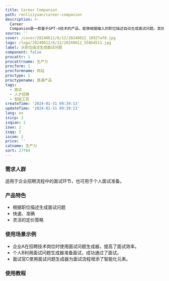 ```yaml
---
title: Career Companion
path: renliziyuan/career-companion
description: >-
  Career
  Companion是一款基于GPT-4技术的产品，能够根据输入的职位描述自动生成面试问题。其优势在于快速、准确地生成问题，节省面试官的时间。定价灵活，适用于各种规模的企业。定位于提升面试效率，帮助企业更好地筛选人才。
source: ''
cover: /cover/20240612/6/12/20240612_10927af8.jpg
logo: /logo/20240612/6/12/20240612_558bd511.jpg
label: 从职位描述生成面试问题
component: false
procattr: 1
procattrname: 生产力
procform: 1
procformname: 网站
proctype: 1
proctypename: 普通产品
tags:
  - 面试
  - 人才招聘
  - 智能工具
createTime: '2024-01-31 09:39:13'
updateTime: '2024-01-31 09:39:13'
lang: en
isicp: 2
isqian: 1
iswx: 2
isqq: 2
iscom: 2
price: ''
catname: 生产力
sort: 27784
---
```




### 需求人群
适用于企业招聘流程中的面试环节，也可用于个人面试准备。

### 产品特色
- 根据职位描述生成面试问题
- 快速、准确
- 灵活的定价策略

### 使用场景示例
- 企业A在招聘技术岗位时使用面试问题生成器，提高了面试效率。
- 个人B利用面试问题生成器准备面试，成功通过了面试。
- 面试官C使用面试问题生成器为面试流程增添了智能化元素。

### 使用教程


  
